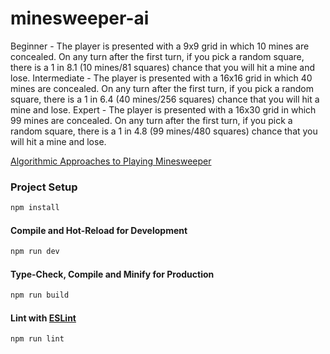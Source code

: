 # minesweeper-ai

Beginner - The player is presented with a 9x9 grid in which 10 mines are concealed. On any turn after the first turn, if you pick a random square, there is a 1 in 8.1 (10 mines/81 squares) chance that you will hit a mine and lose.
Intermediate - The player is presented with a 16x16 grid in which 40 mines are concealed. On any turn after the first turn, if you pick a random square, there is a 1 in 6.4 (40 mines/256 squares) chance that you will hit a mine and lose.
Expert - The player is presented with a 16x30 grid in which 99 mines are concealed. On any turn after the first turn, if you pick a random square, there is a 1 in 4.8 (99 mines/480 squares) chance that you will hit a mine and lose.

[Algorithmic Approaches to Playing Minesweeper](https://cs50.harvard.edu/ai/2023/projects/1/minesweeper/)
### Project Setup

```sh
npm install
```

#### Compile and Hot-Reload for Development

```sh
npm run dev
```

#### Type-Check, Compile and Minify for Production

```sh
npm run build
```

#### Lint with [ESLint](https://eslint.org/)

```sh
npm run lint
```
